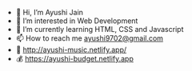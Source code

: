 - 👋 Hi, I’m Ayushi Jain
- 👀 I’m interested in Web Development
- 🌱 I’m currently learning HTML, CSS and Javascript
- 📫 How to reach me ayushi9702@gmail.com
- 🎵 http://ayushi-music.netlify.app/ 
- 💰 https://ayushi-budget.netlify.app

<!---
ayushijain97/ayushijain97 is a ✨ special ✨ repository because its `README.md` (this file) appears on your GitHub profile.
You can click the Preview link to take a look at your changes.
--->
